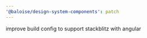 ```yaml
---
'@baloise/design-system-components': patch
---
```


improve build config to support stackblitz with angular
